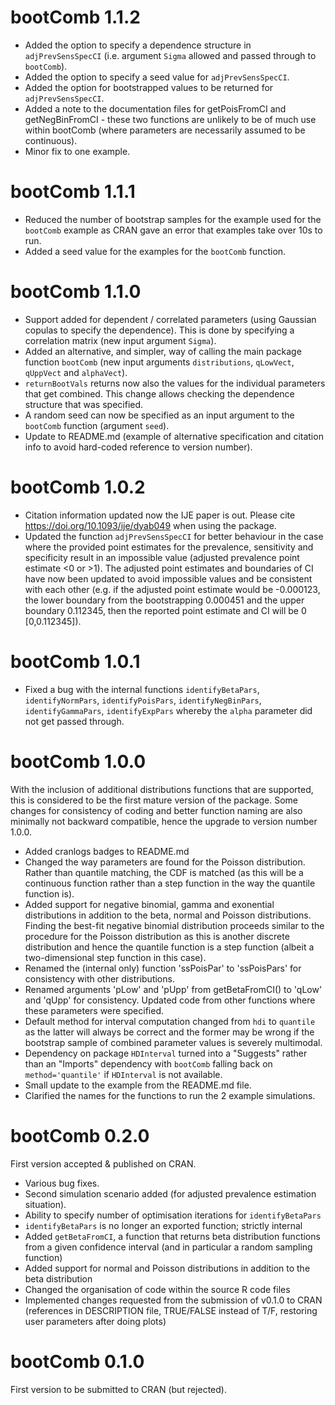 # bootComb 1.1.2

* Added the option to specify a dependence structure in `adjPrevSensSpecCI` (i.e. argument `Sigma` allowed and passed through to `bootComb`).
* Added the option to specify a seed value for `adjPrevSensSpecCI`.
* Added the option for bootstrapped values to be returned for `adjPrevSensSpecCI`.
* Added a note to the documentation files for getPoisFromCI and getNegBinFromCI - these two functions are unlikely to be of much use within bootComb (where parameters are necessarily assumed to be continuous).
* Minor fix to one example.

# bootComb 1.1.1

* Reduced the number of bootstrap samples for the example used for the `bootComb` example as CRAN gave an error that examples take over 10s to run.
* Added a seed value for the examples for the `bootComb` function.

# bootComb 1.1.0

* Support added for dependent / correlated parameters (using Gaussian copulas to specify the dependence). This is done by specifying a correlation matrix (new input argument `Sigma`).
* Added an alternative, and simpler, way of calling the main package function `bootComb` (new input arguments `distributions`, `qLowVect`, `qUppVect` and `alphaVect`).
* `returnBootVals` returns now also the values for the individual parameters that get combined. This change allows checking the dependence structure that was specified.
* A random seed can now be specified as an input argument to the `bootComb` function (argument `seed`).
* Update to README.md (example of alternative specification and citation info to avoid hard-coded reference to version number).


# bootComb 1.0.2

* Citation information updated now the IJE paper is out. Please cite https://doi.org/10.1093/ije/dyab049 when using the package.
* Updated the function `adjPrevSensSpecCI` for better behaviour in the case where the provided point estimates for the prevalence, sensitivity and specificity result in an impossible value (adjusted prevalence point estimate <0 or >1). The adjusted point estimates and boundaries of CI have now been updated to avoid impossible values and be consistent with each other (e.g. if the adjusted point estimate would be -0.000123, the lower boundary from the bootstrapping 0.000451 and the upper boundary 0.112345, then the reported point estimate and CI will be 0 [0,0.112345]).

# bootComb 1.0.1

* Fixed a bug with the internal functions `identifyBetaPars`, `identifyNormPars`, `identifyPoisPars`, `identifyNegBinPars`, `identifyGammaPars`, `identifyExpPars` whereby the `alpha` parameter did not get passed through.

# bootComb 1.0.0

With the inclusion of additional distributions functions that are supported, this is considered to be the first mature version of the package. Some changes for consistency of coding and better function naming are also minimally not backward compatible, hence the upgrade to version number 1.0.0.

* Added cranlogs badges to README.md
* Changed the way parameters are found for the Poisson distribution. Rather than quantile matching, the CDF is matched (as this will be a continuous function rather than a step function in the way the quantile function is).
* Added support for negative binomial, gamma and exonential distributions in addition to the beta, normal and Poisson distributions. Finding the best-fit negative binomial distribution proceeds similar to the procedure for the Poisson distribution as this is another discrete distribution and hence the quantile function is a step function (albeit a two-dimensional step function in this case).
* Renamed the (internal only) function 'ssPoisPar' to 'ssPoisPars' for consistency with other distributions.
* Renamed arguments 'pLow' and 'pUpp' from getBetaFromCI() to 'qLow' and 'qUpp' for consistency. Updated code from other functions where these parameters were specified.
* Default method for interval computation changed from `hdi` to `quantile` as the latter will always be correct and the former may be wrong if the bootstrap sample of combined parameter values is severely multimodal.
* Dependency on package `HDInterval` turned into a "Suggests" rather than an "Imports" dependency with `bootComb` falling back on `method='quantile'` if `HDInterval` is not available.
* Small update to the example from the README.md file.
* Clarified the names for the functions to run the 2 example simulations.

# bootComb 0.2.0

First version accepted & published on CRAN.

* Various bug fixes.
* Second simulation scenario added (for adjusted prevalence estimation situation).
* Ability to specify number of optimisation iterations for `identifyBetaPars`
* `identifyBetaPars` is no longer an exported function; strictly internal
* Added `getBetaFromCI`, a function that returns beta distribution functions from a given confidence interval (and in particular a random sampling function)
* Added support for normal and Poisson distributions in addition to the beta distribution
* Changed the organisation of code within the source R code files
* Implemented changes requested from the submission of v0.1.0 to CRAN (references in DESCRIPTION file, TRUE/FALSE instead of T/F, restoring user parameters after doing plots)

# bootComb 0.1.0

First version to be submitted to CRAN (but rejected).
